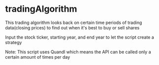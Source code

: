 # tradingAlgorithm

This trading algorithm looks back on certain time periods of trading data(closing prices) to find out when it's best to buy or sell shares

Input the stock ticker, starting year, and end year to let the script create a strategy

Note: This script uses Quandl which means the API can be called only a certain amount of times per day
